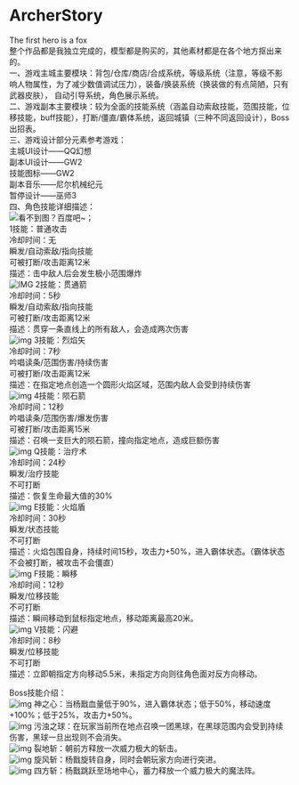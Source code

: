 # ArcherStory
The first hero is a fox  
整个作品都是我独立完成的，模型都是购买的，其他素材都是在各个地方抠出来的。  
一、游戏主城主要模块：背包/仓库/商店/合成系统，等级系统（注意，等级不影响人物属性，为了减少数值调试压力），装备/换装系统（换装做的有点简陋，只有武器皮肤），
自动引导系统，角色展示系统。  
二、游戏副本主要模块：较为全面的技能系统（涵盖自动索敌技能，范围技能，位移技能，buff技能），打断/僵直/霸体系统，返回城镇（三种不同返回设计），Boss出招表。  
三、游戏设计部分元素参考游戏：  
    主城UI设计——QQ幻想  
    副本UI设计——GW2  
    技能图标——GW2  
    副本音乐——尼尔机械纪元  
    暂停设计——巫师3  
四、角色技能详细描述：  
![看不到图？百度吧~](https://github.com/IamnotblackCat/ArcherStory/blob/master/ArcherStory/Assets/Resources/ResImages/TIM%E5%9B%BE%E7%89%8720191129170100.png)；  
1技能：普通攻击  
冷却时间：无  
瞬发/自动索敌/指向技能  
可被打断/攻击距离12米  
描述：击中敌人后会发生极小范围爆炸  
![IMG](https://github.com/IamnotblackCat/ArcherStory/blob/master/ArcherStory/Assets/Resources/ResImages/TIM%E5%9B%BE%E7%89%8720191129165228.png)
2技能：贯通箭  
冷却时间：5秒  
瞬发/自动索敌/指向技能  
可被打断/攻击距离12米  
描述：贯穿一条直线上的所有敌人，会造成两次伤害  
![img](https://github.com/IamnotblackCat/ArcherStory/blob/master/ArcherStory/Assets/Resources/ResImages/TIM%E5%9B%BE%E7%89%8720191218094458.png)
3技能：烈焰矢  
冷却时间：7秒  
吟唱读条/范围伤害/持续伤害  
可被打断/攻击距离12米  
描述：在指定地点创造一个圆形火焰区域，范围内敌人会受到持续伤害  
![img](https://github.com/IamnotblackCat/ArcherStory/blob/master/ArcherStory/Assets/Resources/ResImages/TIM%E5%9B%BE%E7%89%8720191129165018.png)
4技能：陨石箭  
冷却时间：12秒  
吟唱读条/范围伤害/爆发伤害  
可被打断/攻击距离15米  
描述：召唤一支巨大的陨石箭，撞向指定地点，造成巨额伤害  
![img](https://github.com/IamnotblackCat/ArcherStory/blob/master/ArcherStory/Assets/Resources/ResImages/TIM%E5%9B%BE%E7%89%8720191129165451.png)
Q技能：治疗术  
冷却时间：24秒  
瞬发/治疗技能  
不可打断  
描述：恢复生命最大值的30%  
![img](https://github.com/IamnotblackCat/ArcherStory/blob/master/ArcherStory/Assets/Resources/ResImages/TIM%E5%9B%BE%E7%89%8720191218093356.png)
E技能：火焰盾  
冷却时间：30秒  
瞬发/状态技能  
不可打断  
描述：火焰包围自身，持续时间15秒，攻击力+50%，进入霸体状态。（霸体状态不会被打断，被攻击不会僵直）  
![img](https://github.com/IamnotblackCat/ArcherStory/blob/master/ArcherStory/Assets/Resources/ResImages/TIM%E5%9B%BE%E7%89%8720191129165924.png)
F技能：瞬移  
冷却时间：12秒  
瞬发/位移技能  
不可打断  
描述：瞬间移动到鼠标指定地点，移动距离最高20米。  
![img](https://github.com/IamnotblackCat/ArcherStory/blob/master/ArcherStory/Assets/Resources/ResImages/TIM%E5%9B%BE%E7%89%8720191218093830.png)
V技能：闪避  
冷却时间：8秒  
瞬发/位移技能  
不可打断  
描述：立即朝指定方向移动5.5米，未指定方向则往角色面对反方向移动。  
  
Boss技能介绍：  
![img](https://github.com/IamnotblackCat/ArcherStory/blob/master/ArcherStory/Assets/Resources/ResImages/TIM%E5%9B%BE%E7%89%8720191129165714.png)
神之心：当杨戬血量低于90%，进入霸体状态；低于50%，移动速度+100%；低于25%，攻击力+50%。  
![img](https://github.com/IamnotblackCat/ArcherStory/blob/master/ArcherStory/Assets/Resources/ResImages/TIM%E5%9B%BE%E7%89%8720200206190213.png)
污浊之球：在玩家当前所在地点召唤一团黑球，在黑球范围内会受到持续伤害，黑球一旦出现则不会消失。  
![img](https://github.com/IamnotblackCat/ArcherStory/blob/master/ArcherStory/Assets/Resources/ResImages/TIM%E5%9B%BE%E7%89%8720200206190748.png)
裂地斩：朝前方释放一次威力极大的斩击。  
![img](https://github.com/IamnotblackCat/ArcherStory/blob/master/ArcherStory/Assets/Resources/ResImages/TIM%E5%9B%BE%E7%89%8720200206190756.png)
旋风斩：杨戬旋转自身，同时会朝玩家方向进行突进。  
![img](https://github.com/IamnotblackCat/ArcherStory/blob/master/ArcherStory/Assets/Resources/ResImages/TIM%E5%9B%BE%E7%89%8720200206190801.png)
四方斩：杨戬跳跃至场地中心，蓄力释放一个威力极大的魔法阵。  
